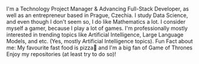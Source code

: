 I'm a Technology Project Manager & Advancing Full-Stack Developer, as well as an entrepreneur based in Prague, Czechia. I study Data Science, and even though I don't seem so, I do like Mathematics a lot. I consider myself a gamer, because I play a lot of games. I'm professionally mostly interested in trending topics like Artificial Intelligence, Large Language Models, and etc. (Yes, mostly Artificial Intelligence topics).
Fun Fact about me: My favourite fast food is pizza🍕 and I'm a big fan of Game of Thrones 
Enjoy my repositories (at least try to do so)!
